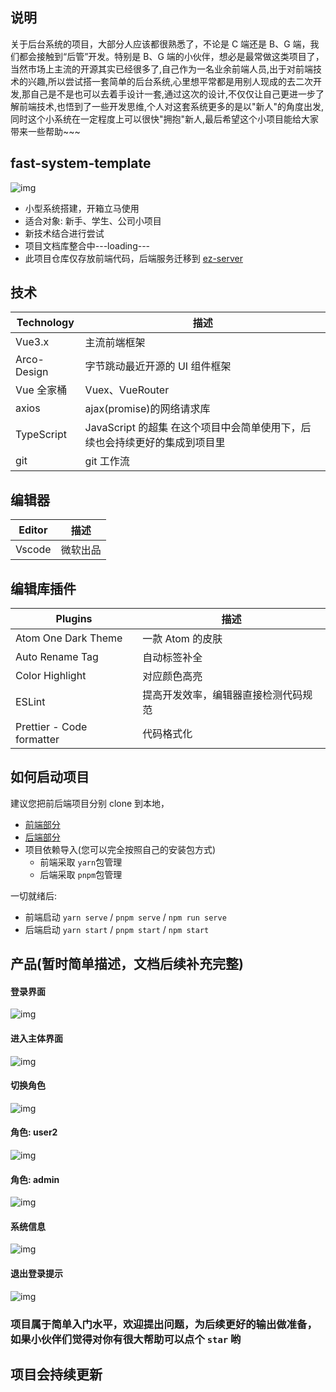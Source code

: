 ## 说明

关于后台系统的项目，大部分人应该都很熟悉了，不论是 C 端还是 B、G 端，我们都会接触到“后管”开发。特别是 B、G 端的小伙伴，想必是最常做这类项目了，当然市场上主流的开源其实已经很多了,自己作为一名业余前端人员,出于对前端技术的兴趣,所以尝试搭一套简单的后台系统,心里想平常都是用别人现成的去二次开发,那自己是不是也可以去着手设计一套,通过这次的设计,不仅仅让自己更进一步了解前端技术,也悟到了一些开发思维,个人对这套系统更多的是以"新人"的角度出发,同时这个小系统在一定程度上可以很快"拥抱"新人,最后希望这个小项目能给大家带来一些帮助~~~

## fast-system-template

![img](https://img.airhang.ltd/Logo.png)

-   小型系统搭建，开箱立马使用
-   适合对象: 新手、学生、公司小项目
-   新技术结合进行尝试
-   项目文档库整合中---loading---
-   此项目仓库仅存放前端代码，后端服务迁移到 [ez-server](https://github.com/airhang-cloud/nestjs-template-mock)

## 技术

| Technology  | 描述                                                                       |
| ----------- | -------------------------------------------------------------------------- |
| Vue3.x      | 主流前端框架                                                               |
| Arco-Design | 字节跳动最近开源的 UI 组件框架                                             |
| Vue 全家桶  | Vuex、VueRouter                                                            |
| axios       | ajax(promise)的网络请求库                                                  |
| TypeScript  | JavaScript 的超集 在这个项目中会简单使用下，后续也会持续更好的集成到项目里 |
| git         | git 工作流                                                                 |

## 编辑器

| Editor | 描述     |
| ------ | -------- |
| Vscode | 微软出品 |

## 编辑库插件

| Plugins                   | 描述                                 |
| ------------------------- | ------------------------------------ |
| Atom One Dark Theme       | 一款 Atom 的皮肤                     |
| Auto Rename Tag           | 自动标签补全                         |
| Color Highlight           | 对应颜色高亮                         |
| ESLint                    | 提高开发效率，编辑器直接检测代码规范 |
| Prettier - Code formatter | 代码格式化                           |

## 如何启动项目

建议您把前后端项目分别 clone 到本地，

-   [前端部分](https://github.com/airhang-cloud/fast-system--template)
-   [后端部分](https://github.com/airhang-cloud/nestjs-template-mock)
-   项目依赖导入(您可以完全按照自己的安装包方式)
    -   前端采取 `yarn`包管理
    -   后端采取 `pnpm`包管理

一切就绪后:

-   前端启动 `yarn serve` / `pnpm serve` / `npm run serve`
-   后端启动 `yarn start` / `pnpm start` / `npm start`

## 产品(暂时简单描述，文档后续补充完整)

#### 登录界面

![img](https://img.airhang.ltd/ez-admin-login.jpg)

#### 进入主体界面

![img](https://img.airhang.ltd/main.jpg)

#### 切换角色

![img](https://img.airhang.ltd/toggleRole.jpg)

#### 角色: user2

![img](https://img.airhang.ltd/user2.jpg)

#### 角色: admin

![img](https://img.airhang.ltd/admin.jpg)

#### 系统信息

![img](https://img.airhang.ltd/info.jpg)

#### 退出登录提示

![img](https://img.airhang.ltd/ez-admin-ba02.jpg)

### 项目属于简单入门水平，欢迎提出问题，为后续更好的输出做准备，如果小伙伴们觉得对你有很大帮助可以点个 `star` 哟

## 项目会持续更新
